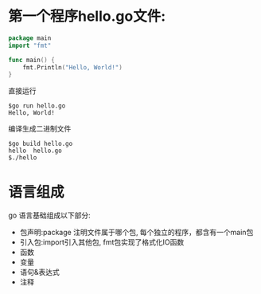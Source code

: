 # 第一个程序hello.go文件:

```go
package main
import "fmt"

func main() {
    fmt.Println("Hello, World!")
}
```

直接运行

```
$go run hello.go
Hello, World!
```

编译生成二进制文件

```
$go build hello.go
hello  hello.go
$./hello
```

# 语言组成

go 语言基础组成以下部分:

* 包声明:package 注明文件属于哪个包, 每个独立的程序，都含有一个main包
* 引入包:import引入其他包, fmt包实现了格式化IO函数
* 函数
* 变量
* 语句&表达式
* 注释
